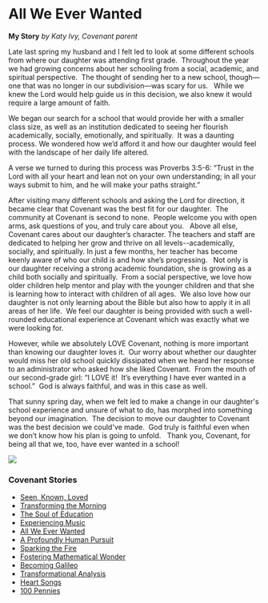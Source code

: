 # All We Ever Wanted

**<span>My Story</span>** _**<span></span>** by Katy Ivy, Covenant parent_

Late last spring my husband and I felt led to look at some different schools from where our daughter was attending first grade.  Throughout the year we had growing concerns about her schooling from a social, academic, and spiritual perspective.  The thought of sending her to a new school, though—one that was no longer in our subdivision—was scary for us.   While we knew the Lord would help guide us in this decision, we also knew it would require a large amount of faith. 

We began our search for a school that would provide her with a smaller class size, as well as an institution dedicated to seeing her flourish academically, socially, emotionally, and spiritually.  It was a daunting process. We wondered how we’d afford it and how our daughter would feel with the landscape of her daily life altered.

A verse we turned to during this process was Proverbs 3:5-6: “Trust in the Lord with all your heart and lean not on your own understanding; in all your ways submit to him, and he will make your paths straight.”  

After visiting many different schools and asking the Lord for direction, it became clear that Covenant was the best fit for our daughter.  The community at Covenant is second to none.  People welcome you with open arms, ask questions of you, and truly care about you.   Above all else, Covenant cares about our daughter’s character. The teachers and staff are dedicated to helping her grow and thrive on all levels--academically, socially, and spiritually. In just a few months, her teacher has become keenly aware of who our child is and how she’s progressing.   Not only is our daughter receiving a strong academic foundation, she is growing as a child both socially and spiritually.  From a social perspective, we love how older children help mentor and play with the younger children and that she is learning how to interact with children of all ages.  We also love how our daughter is not only learning about the Bible but also how to apply it in all areas of her life.  We feel our daughter is being provided with such a well-rounded educational experience at Covenant which was exactly what we were looking for.

However, while we absolutely LOVE Covenant, nothing is more important than knowing our daughter loves it.  Our worry about whether our daughter would miss her old school quickly dissipated when we heard her response to an administrator who asked how she liked Covenant.  From the mouth of our second-grade girl: “I LOVE it!  It’s everything I have ever wanted in a school.”  God is always faithful, and was in this case as well.  

That sunny spring day, when we felt led to make a change in our daughter's school experience and unsure of what to do, has morphed into something beyond our imagination.  The decision to move our daughter to Covenant was the best decision we could've made.  God truly is faithful even when we don’t know how his plan is going to unfold.   Thank you, Covenant, for being all that we, too, have ever wanted in a school!  

![](http://www.covenantclassicalschool.org/uploads/KatyIvyCube.jpg)

### Covenant Stories

*   [Seen, Known, Loved](http://www.covenantclassicalschool.org/pages/page.asp?page_id=414200)
*   [Transforming the Morning](http://www.covenantclassicalschool.org/pages/page.asp?page_id=414178)
*   [The Soul of Education](http://www.covenantclassicalschool.org/pages/page.asp?page_id=409922)
*   [Experiencing Music](http://www.covenantclassicalschool.org/pages/page.asp?page_id=413793)
*   [All We Ever Wanted](http://www.covenantclassicalschool.org/pages/page.asp?page_id=406335)
*   [A Profoundly Human Pursuit](http://www.covenantclassicalschool.org/pages/page.asp?page_id=408272)
*   [Sparking the Fire](http://www.covenantclassicalschool.org/kindergartenstory)
*   [Fostering Mathematical Wonder](http://www.covenantclassicalschool.org/pages/page.asp?page_id=355256)
*   [Becoming Galileo](http://www.covenantclassicalschool.org/pages/page.asp?page_id=357129)
*   [Transformational Analysis](http://www.covenantclassicalschool.org/pages/page.asp?page_id=398064)
*   [Heart Songs](http://www.covenantclassicalschool.org/pages/page.asp?page_id=422701)
*   [100 Pennies](http://www.covenantclassicalschool.org/pages/page.asp?page_id=424728)